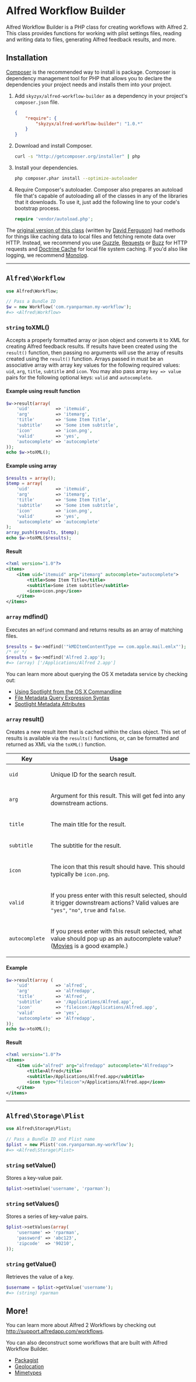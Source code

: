 # Alfred Workflow Builder

Alfred Workflow Builder is a PHP class for creating workflows with Alfred 2. This class provides functions for working
with plist settings files, reading and writing data to files, generating Alfred feedback results, and more.


## Installation

[Composer](http://getcomposer.org) is the recommended way to install is package. Composer is dependency management tool
for PHP that allows you to declare the dependencies your project needs and installs them into your project.

1. Add `skyzyx/alfred-workflow-builder` as a dependency in your project's `composer.json` file.

	```json
	{
	    "require": {
	        "skyzyx/alfred-workflow-builder": "1.0.*"
	    }
	}
	```

2. Download and install Composer.

	```bash
	curl -s "http://getcomposer.org/installer" | php
	```

3. Install your dependencies.

	```bash
	php composer.phar install --optimize-autoloader
	```

4. Require Composer's autoloader.
Composer also prepares an autoload file that's capable of autoloading all of the classes in any of the libraries that
it downloads. To use it, just add the following line to your code's bootstrap process.

	```php
	require 'vendor/autoload.php';
	```

The [original version of this class](https://github.com/jdfwarrior/Workflows) (written by [David Ferguson](http://dferg.us))
had methods for things like caching data to local files and fetching remote data over HTTP. Instead, we recommend you use
[Guzzle](http://guzzlephp.org), [Requests](http://requests.ryanmccue.info) or [Buzz](https://github.com/kriswallsmith/Buzz)
for HTTP requests and [Doctrine Cache](http://docs.doctrine-project.org/en/2.0.x/reference/caching.html) for local file
system caching. If you'd also like logging, we recommend [Monolog](https://github.com/Seldaek/monolog).

----

## `Alfred\Workflow`

```php
use Alfred\Workflow;

// Pass a Bundle ID
$w = new Workflow('com.ryanparman.my-workflow');
#=> <Alfred\Workflow>
```

### `string` toXML()
Accepts a properly formatted array or json object and converts it to XML for creating Alfred feedback results. If results
have been created using the `result()` function, then passing no arguments will use the array of results created using
the `result()` function. Arrays passed in must be an associative array with array key values for the following required
values: `uid`, `arg`, `title`, `subtitle` and `icon`. You may also pass array `key => value` pairs for the following
optional keys: `valid` and `autocomplete`.

#### Example using result function
```php
$w->result(array(
    'uid'          => 'itemuid',
    'arg'          => 'itemarg',
    'title'        => 'Some Item Title',
    'subtitle'     => 'Some item subtitle',
    'icon'         => 'icon.png',
    'valid'        => 'yes',
    'autocomplete' => 'autocomplete'
));
echo $w->toXML();
```

#### Example using array
```php
$results = array();
$temp = array(
    'uid'          => 'itemuid',
    'arg'          => 'itemarg',
    'title'        => 'Some Item Title',
    'subtitle'     => 'Some item subtitle',
    'icon'         => 'icon.png',
    'valid'        => 'yes',
    'autocomplete' => 'autocomplete'
);
array_push($results, $temp);
echo $w->toXML($results);
```

#### Result
```xml
<?xml version="1.0"?>
<items>
    <item uid="itemuid" arg="itemarg" autocomplete="autocomplete">
        <title>Some Item Title</title>
        <subtitle>Some item subtitle</subtitle>
        <icon>icon.png</icon>
    </item>
</items>
```

### `array` mdfind()
Executes an `mdfind` command and returns results as an array of matching files.

```php
$results = $w->mdfind('"kMDItemContentType == com.apple.mail.emlx"');
/* or */
$results = $w->mdfind('Alfred 2.app');
#=> (array) ['/Applications/Alfred 2.app']
```

You can learn more about querying the OS X metadata service by checking out:
* [Using Spotlight from the OS X Commandline](http://0xfe.blogspot.com/2006/03/using-spotlight-from-os-x-commandline.html)
* [File Metadata Query Expression Syntax](https://developer.apple.com/library/mac/#documentation/carbon/conceptual/spotlightquery/concepts/queryformat.html)
* [Spotlight Metadata Attributes](https://developer.apple.com/library/mac/#documentation/carbon/Reference/MetadataAttributesRef/Reference/CommonAttrs.html#//apple_ref/doc/uid/TP40001694-SW1)

### `array` result()
Creates a new result item that is cached within the class object. This set of results is available via the `results()`
functions, or, can be formatted and returned as XML via the `toXML()` function.

<table>
    <thead>
        <tr>
            <th>Key</th>
            <th>Usage</th>
        </tr>
    </thead>
    <tbody>
        <tr>
            <td><code>uid</code></td>
            <td><p>Unique ID for the search result.</p></td>
        </tr>
        <tr>
            <td><code>arg</code></td>
            <td><p>Argument for this result. This will get fed into any downstream actions.</p></td>
        </tr>
        <tr>
            <td><code>title</code></td>
            <td><p>The main title for the result.</p></td>
        </tr>
        <tr>
            <td><code>subtitle</code></td>
            <td><p>The subtitle for the result.</p></td>
        </tr>
        <tr>
            <td><code>icon</code></td>
            <td><p>The icon that this result should have. This should typically be <code>icon.png</code>.</p></td>
        </tr>
        <tr>
            <td><code>valid</code></td>
            <td><p>If you press enter with this result selected, should it trigger downstream actions? Valid values are
                <code>"yes"</code>, <code>"no"</code>, <code>true</code> and <code>false</code>.</p></td>
        </tr>
        <tr>
            <td><code>autocomplete</code></td>
            <td><p>If you press enter with this result selected, what value should pop up as an autocomplete value?
                (<a href="http://simonbs.dk/post/41727742869/movies-workflow-for-alfred-2-0">Movies</a> is a good example.)</p></td>
        </tr>
    </tbody>
</table>

#### Example
```php
$w->result(array (
    'uid'          => 'alfred',
    'arg'          => 'alfredapp',
    'title'        => 'Alfred',
    'subtitle'     => '/Applications/Alfred.app',
    'icon'         => 'fileicon:/Applications/Alfred.app',
    'valid'        => 'yes',
    'autocomplete' => 'Alfredapp',
));
echo $w->toXML();
```

#### Result
```xml
<?xml version="1.0"?>
<items>
    <item uid="alfred" arg="alfredapp" autocomplete="Alfredapp">
        <title>Alfred</title>
        <subtitle>/Applications/Alfred.app</subtitle>
        <icon type="fileicon">/Applications/Alfred.app</icon>
    </item>
</items>
```

----

## `Alfred\Storage\Plist`

```php
use Alfred\Storage\Plist;

// Pass a Bundle ID and Plist name
$plist = new Plist('com.ryanparman.my-workflow');
#=> <Alfred\Storage\Plist>
```

### `string` setValue()
Stores a key-value pair.

```php
$plist->setValue('username', 'rparman');
```

### `string` setValues()
Stores a series of key-value pairs.

```php
$plist->setValues(array(
    'username' => 'rparman',
    'password' => 'abc123',
    'zipcode'  => '90210',
));
```

### `string` getValue()
Retrieves the value of a key.

```php
$username = $plist->getValue('username');
#=> (string) rparman
```

## More!
You can learn more about Alfred 2 Workflows by checking out <http://support.alfredapp.com/workflows>.

You can also deconstruct some workflows that are built with Alfred Workflow Builder.
* [Packagist](https://github.com/skyzyx/packagist.alfredworkflow)
* [Geolocation](https://github.com/skyzyx/geolocation.alfredworkflow)
* [Mimetypes](https://github.com/skyzyx/mimetypes.alfredworkflow)
